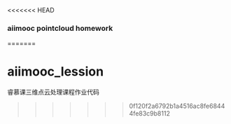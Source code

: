 <<<<<<< HEAD
### aiimooc pointcloud homework
=======
# aiimooc_lession
睿慕课三维点云处理课程作业代码
>>>>>>> 0f120f2a6792b1a4516ac8fe68444fe83c9b8112
